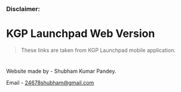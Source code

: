 ### Disclaimer:
#
# KGP Launchpad Web Version

> These links are taken from KGP Launchpad mobile application. 
#
 Website made by - Shubham Kumar Pandey.
 
 Email - 24678shubham@gmail.com
